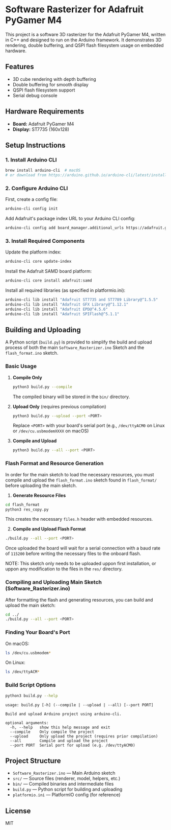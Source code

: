 # Software Rasterizer for Adafruit PyGamer M4

This project is a software 3D rasterizer for the Adafruit PyGamer M4, written in C++ and designed to run on the Arduino framework. It demonstrates 3D rendering, double buffering, and QSPI flash filesystem usage on embedded hardware.

## Features
- 3D cube rendering with depth buffering
- Double buffering for smooth display
- QSPI flash filesystem support
- Serial debug console

## Hardware Requirements
- **Board:** Adafruit PyGamer M4
- **Display:** ST7735 (160x128)

## Setup Instructions

### 1. Install Arduino CLI
```sh
brew install arduino-cli  # macOS
# or download from https://arduino.github.io/arduino-cli/latest/installation/
```

### 2. Configure Arduino CLI
First, create a config file:
```sh
arduino-cli config init
```

Add Adafruit's package index URL to your Arduino CLI config:
```sh
arduino-cli config add board_manager.additional_urls https://adafruit.github.io/arduino-board-index/package_adafruit_index.json
```

### 3. Install Required Components
Update the platform index:
```sh
arduino-cli core update-index
```

Install the Adafruit SAMD board platform:
```sh
arduino-cli core install adafruit:samd
```

Install all required libraries (as specified in platformio.ini):
```sh
arduino-cli lib install "Adafruit ST7735 and ST7789 Library@^1.5.5"
arduino-cli lib install "Adafruit GFX Library@^1.12.1"
arduino-cli lib install "Adafruit EPD@^4.5.6"
arduino-cli lib install "Adafruit SPIFlash@^5.1.1"
```

## Building and Uploading
A Python script (`build.py`) is provided to simplify the build and upload process of both the main ```Software_Rasterizer.ino``` Sketch and the ```flash_format.ino``` sketch.

### Basic Usage

1. **Compile Only**
   ```sh
   python3 build.py --compile
   ```
   The compiled binary will be stored in the `bin/` directory.

2. **Upload Only** (requires previous compilation)
   ```sh
   python3 build.py --upload --port <PORT>
   ```
   Replace `<PORT>` with your board's serial port (e.g., `/dev/ttyACM0` on Linux or `/dev/cu.usbmodemXXXX` on macOS)

3. **Compile and Upload**
   ```sh
   python3 build.py --all --port <PORT>
   ```

### Flash Format and Resource Generation
In order for the main sketch to load the necessary resources, you must compile and upload the ```flash_format.ino``` sketch found in ```flash_format/``` before uploading the main sketch.

1. **Generate Resource Files**
  ```sh
  cd flash_format
  python3 res_copy.py
  ```
  This creates the necessary `files.h` header with embedded resources.

2. **Compile and Upload Flash Format**
  ```sh
  ./build.py --all --port <PORT>
  ```
  Once uploaded the board will wait for a serial connection with a baud rate of ```115200``` before writing the necessary files to the onboard flash.

  NOTE: This sketch only needs to be uploaded uppon first installation, or uppon any modification to the files in the ```res/``` directory.

### Compiling and Uploading Main Sketch (Software_Rasterizer.ino)

After formatting the flash and generating resources, you can build and upload the main sketch:

```sh
cd ../
./build.py --all --port <PORT>
```

### Finding Your Board's Port

On macOS:
```sh
ls /dev/cu.usbmodem*
```

On Linux:
```sh
ls /dev/ttyACM*
```

### Build Script Options
```sh
python3 build.py --help
```

```
usage: build.py [-h] (--compile | --upload | --all) [--port PORT]

Build and upload Arduino project using arduino-cli.

optional arguments:
  -h, --help   show this help message and exit
  --compile    Only compile the project
  --upload     Only upload the project (requires prior compilation)
  --all        Compile and upload the project
  --port PORT  Serial port for upload (e.g. /dev/ttyACM0)
```

## Project Structure
- `Software_Rasterizer.ino` — Main Arduino sketch
- `src/` — Source files (renderer, model, helpers, etc.)
- `bin/` — Compiled binaries and intermediate files
- `build.py` — Python script for building and uploading
- `platformio.ini` — PlatformIO config (for reference)

## License
MIT

